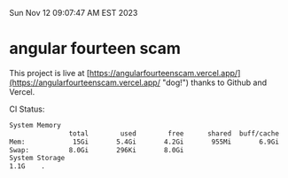 Sun Nov 12 09:07:47 AM EST 2023

# angular fourteen scam


This project is live at [https://angularfourteenscam.vercel.app/](https://angularfourteenscam.vercel.app/ "dog!") thanks to Github and Vercel.

CI Status: 

```bash
System Memory
               total        used        free      shared  buff/cache   available
Mem:            15Gi       5.4Gi       4.2Gi       955Mi       6.9Gi       9.9Gi
Swap:          8.0Gi       296Ki       8.0Gi
System Storage
1.1G	.
```
